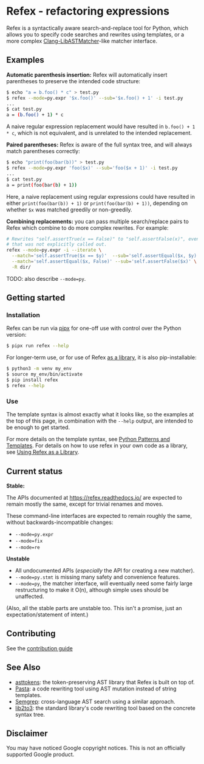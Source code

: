 # Refex - refactoring expressions

Refex is a syntactically aware search-and-replace tool for Python, which allows you to specify code searches and rewrites using templates, or a
more complex
[Clang-LibASTMatcher](https://clang.llvm.org/docs/LibASTMatchersTutorial.html#intermezzo-learn-ast-matcher-basics)-like
matcher interface.

## Examples

**Automatic parenthesis insertion:** Refex will automatically insert parentheses
to preserve the intended code structure:

```sh
$ echo "a = b.foo() * c" > test.py
$ refex --mode=py.expr '$x.foo()' --sub='$x.foo() + 1' -i test.py
...
$ cat test.py
a = (b.foo() + 1) * c
```

A naive regular expression replacement would have resulted in `b.foo() + 1 * c`, which is not
equivalent, and is unrelated to the intended replacement.

**Paired parentheses:** Refex is aware of the full syntax tree, and will always match parentheses correctly:

```sh
$ echo "print(foo(bar(b))" > test.py
$ refex --mode=py.expr 'foo($x)' --sub='foo($x + 1)' -i test.py
...
$ cat test.py
a = print(foo(bar(b) + 1))
```

Here, a naive replacement using regular expressions could have resulted in
either `print(foo(bar(b)) + 1)` or `print(foo(bar(b) + 1))`, depending on
whether `$x` was matched greedily or non-greedily.

**Combining replacements:** you can pass multiple search/replace pairs to
Refex which combine to do more complex rewrites. For example:

```sh
# Rewrites "self.assertTrue(x == False)" to "self.assertFalse(x)", even though
# that was not explicitly called out.
refex --mode=py.expr -i --iterate \
  --match='self.assertTrue($x == $y)'  --sub='self.assertEqual($x, $y)' \
  --match='self.assertEqual($x, False)' --sub='self.assertFalse($x)' \
  -R dir/
```

TODO: also describe `--mode=py`.

## Getting started

### Installation

Refex can be run via [pipx](https://pipxproject.github.io/pipx/) for one-off use
with control over the Python version:

```sh
$ pipx run refex --help
```

For longer-term use, or for use of Refex [as a library](https://refex.readthedocs.io/en/latest/guide/library.html),
it is also pip-installable:

```sh
$ python3 -m venv my_env
$ source my_env/bin/activate
$ pip install refex
$ refex --help
```

### Use

The template syntax is almost exactly what it looks like, so the examples at the
top of this page, in combination with the `--help` output, are intended to be
enough to get started.

For more details on the template syntax, see [Python Patterns and Templates](https://refex.readthedocs.io/en/latest/guide/patterns_templates.html). For details on how to use refex in your own code as a library, see [Using Refex as a Library](https://refex.readthedocs.io/en/latest/guide/library.html).


## Current status

**Stable:**

The APIs documented at https://refex.readthedocs.io/ are expected to remain
mostly the same, except for trivial renames and moves.

These command-line interfaces are expected to remain roughly the same, without
backwards-incompatible changes:

* `--mode=py.expr`
* `--mode=fix`
* `--mode=re`

**Unstable**

* All undocumented APIs (*especially* the API for creating a new matcher).
* `--mode=py.stmt` is missing many safety and convenience features.
* `--mode=py`, the matcher interface, will eventually need some fairly large
  restructuring to make it O(n), although simple uses should be unaffected.

(Also, all the stable parts are unstable too. This isn't a promise, just an
expectation/statement of intent.)

## Contributing

See the
[contribution guide](https://refex.readthedocs.io/en/latest/meta/contributing.html)

## See Also

*   [asttokens](https://github.com/gristlabs/asttokens): the token-preserving
    AST library that Refex is built on top of.
*   [Pasta](https://github.com/google/pasta): a code rewriting tool using AST
    mutation instead of string templates.
*   [Semgrep](https://github.com/returntocorp/semgrep): cross-language AST
    search using a similar approach.
*   [lib2to3](https://docs.python.org/3/library/2to3.html#module-lib2to3): the
    standard library's code rewriting tool based on the concrete syntax tree.

## Disclaimer

You may have noticed Google copyright notices. This is not an officially
supported Google product.
